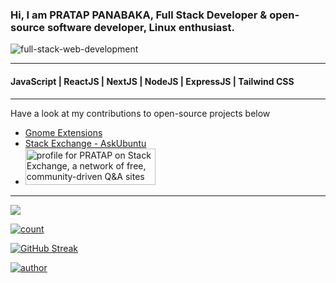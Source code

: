 ### Hi, I am PRATAP PANABAKA, Full Stack Developer & open-source software developer, Linux enthusiast.

![full-stack-web-development](https://user-images.githubusercontent.com/40719899/205479251-ffba5354-583f-491b-a1ef-ce919083e2b1.gif)

---

#### JavaScript | ReactJS | NextJS | NodeJS | ExpressJS | Tailwind CSS

---

Have a look at my contributions to open-source projects below
- [Gnome Extensions](https://extensions.gnome.org/accounts/profile/pratap-panabaka)
- [Stack Exchange - AskUbuntu](https://askubuntu.com/users/739431/pratap-panabaka)
- <a href="https://stackexchange.com/users/11820090" target="_blank" rel="noopener"><img src="https://stackexchange.com/users/flair/11820090.png" width="208" height="58" alt="profile for PRATAP on Stack Exchange, a network of free, community-driven Q&amp;A sites" title="profile for PRATAP on Stack Exchange, a network of free, community-driven Q&amp;A sites"></a>

---

![](https://komarev.com/ghpvc/?username=pratap-panabaka)

[![count](https://github-readme-stats.vercel.app/api?username=pratap-panabaka&theme=radical&show_icons=true&count_private=true)](https://github.com/anuraghazra/github-readme-stats)

[![GitHub Streak](https://streak-stats.demolab.com?user=pratap-panabaka)](https://git.io/streak-stats)

[![author](https://github-readme-stats.vercel.app/api/top-langs/?username=pratap-panabaka&layout=compact)](https://github.com/anuraghazra/github-readme-stats)
